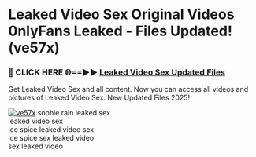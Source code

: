 # Leaked Video Sex Original Videos 0nlyFans Leaked - Files Updated! (ve57x)

<h3>🔴 CLICK HERE 🌐==►► <a href="https://tinyurl.com/ms9xzufz" rel="nofollow">Leaked Video Sex Updated Files</a></h3>

Get Leaked Video Sex and all content. Now you can access all videos and pictures of Leaked Video Sex. New Updated Files 2025!

[![ve57x](https://i.imgur.com/ppqm5kG.gif)](https://tinyurl.com/ms9xzufz)
sophie rain leaked sex<br>
leaked video sex<br>
ice spice leaked video sex<br>
ice spice sex leaked video<br>
sex leaked video